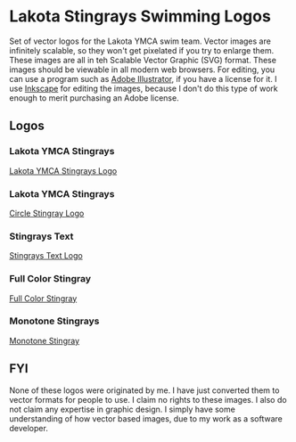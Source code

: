 # Lakota Stingrays Swimming Logos
Set of vector logos for the Lakota YMCA swim team. Vector images are infinitely scalable, so they won't get pixelated if you try to enlarge them. These images are all in teh Scalable Vector Graphic (SVG) format. These images should be viewable in all modern web browsers. For editing, you can use a program such as [Adobe Illustrator](https://www.adobe.com/products/illustrator.html), if you have a license for it. I use [Inkscape](https://inkscape.org/en/) for editing the images, because I don't do this type of work enough to merit purchasing an Adobe license.

## Logos

### Lakota YMCA Stingrays
[Lakota YMCA Stingrays Logo](/lakotaYmcaStingrays.svg?raw=true)

### Lakota YMCA Stingrays
[Circle Stingray Logo](/stingrayCircle.svg?raw=true)

### Stingrays Text
[Stingrays Text Logo](/stingrayText.svg?raw=true)

### Full Color Stingray
[Full Color Stingray](/stingrayFullColor.svg?raw=true)

### Monotone Stingrays
[Monotone Stingray](/stingrayMonotone.svg?raw=true)

## FYI 
None of these logos were originated by me. I have just converted them to vector formats for people to use. I claim no rights to these images. I also do not claim any expertise in graphic design. I simply have some understanding of how vector based images, due to my work as a software developer.
